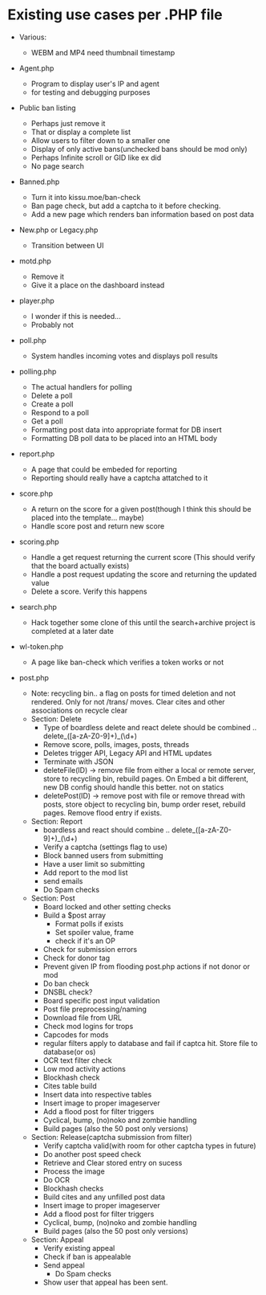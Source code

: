 # Existing use cases per .PHP file
- Various:
  - WEBM and MP4 need thumbnail timestamp 
- Agent.php
  - Program to display user's IP and agent 
  - for testing and debugging purposes
- Public ban listing
  - Perhaps just remove it
  - That or display a complete list
  - Allow users to filter down to a smaller one
  - Display of only active bans(unchecked bans should be mod only)
  - Perhaps Infinite scroll or GID like ex did
  - No page search
- Banned.php
  - Turn it into kissu.moe/ban-check 
  - Ban page check, but add a captcha to it before checking.
  - Add a new page which renders ban information based on post data
- New.php or Legacy.php
  - Transition between UI
- motd.php
  - Remove it
  - Give it a place on the dashboard instead
- player.php
  - I wonder if this is needed...
  - Probably not
- poll.php
  -  System handles incoming votes and displays poll results
- polling.php
  - The actual handlers for polling
  - Delete a poll
  - Create a poll
  - Respond to a poll
  - Get a poll
  - Formatting post data into appropriate format for DB insert
  - Formatting DB poll data to be placed into an HTML body
- report.php
  - A page that could be embeded for reporting
  - Reporting should really have a captcha attatched to it
- score.php
  - A return on the score for a given post(though I think this should be placed into the template... maybe)
  - Handle score post and return new score
- scoring.php
  - Handle a get request returning the current score (This should verify that the board actually exists)
  - Handle a post request updating the score and returning the updated value
  - Delete a score. Verify this happens 
- search.php
  - Hack together some clone of this until the search+archive project is completed at a later date
- wl-token.php
  - A page like ban-check which verifies a token works or not

- post.php
  - Note: recycling bin.. a flag on posts for timed deletion and not rendered. Only for not /trans/ moves. Clear cites and other associations on recycle clear 
  - Section: Delete
    - Type of boardless delete and react delete should be combined .. delete_([a-zA-Z0-9]+)_(\d+)
    - Remove score, polls, images, posts, threads
    - Deletes trigger API, Legacy API and HTML updates
    - Terminate with JSON
    - deleteFile(ID) -> remove file from either a local or remote server, store to recycling bin, rebuild pages. On Embed a bit different, new DB config should handle this better. not on statics
    - deletePost(ID) -> remove post with file or remove thread with posts, store object to recycling bin, bump order reset, rebuild pages. Remove flood entry if exists.
  - Section: Report
    - boardless and react should combine .. delete_([a-zA-Z0-9]+)_(\d+)
    - Verify a captcha (settings flag to use)
    - Block banned users from submitting
    - Have a user limit so submitting
    - Add report to the mod list
    - send emails
    - Do Spam checks
  - Section: Post
    - Board locked and other setting checks
    - Build a $post array
      - Format polls if exists
      - Set spoiler value, frame
      - check if it's an OP
    - Check for submission errors
    - Check for donor tag
    - Prevent given IP from flooding post.php actions if not donor or mod
    - Do ban check
    - DNSBL check?
    - Board specific post input validation
    - Post file preprocessing/naming
    - Download file from URL
    - Check mod logins for trops
    - Capcodes for mods
    - regular filters apply to database and fail if captca hit. Store file to database(or os)
    - OCR text filter check
    - Low mod activity actions
    - Blockhash check
    - Cites table build
    - Insert data into respective tables
    - Insert image to proper imageserver
    - Add a flood post for filter triggers
    - Cyclical, bump, (no)noko and zombie handling
    - Build pages (also the 50 post only versions)
  - Section: Release(captcha submission from filter)
    - Verify captcha valid(with room for other captcha types in future)
    - Do another post speed check 
    - Retrieve and Clear stored entry on sucess 
    - Process the image
    - Do OCR
    - Blockhash checks
    - Build cites and any unfilled post data
    - Insert image to proper imageserver
    - Add a flood post for filter triggers
    - Cyclical, bump, (no)noko and zombie handling
    - Build pages (also the 50 post only versions)
  - Section: Appeal
    - Verify existing appeal
    - Check if ban is appealable
    - Send appeal
      - Do Spam checks 
    - Show user that appeal has been sent. 
